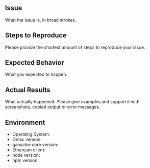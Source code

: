 ## Issue

What the issue is, in broad strokes.

## Steps to Reproduce

Please provide the shortest amount of steps to reproduce your issue.

## Expected Behavior

What you expected to happen.

## Actual Results

What actually happened. Please give examples and support it with screenshots, copied output or error messages.

## Environment

* Operating System:
* Ontsc version:
* ganache-core version:
* Ethereum client:
* node version:
* npm version:
